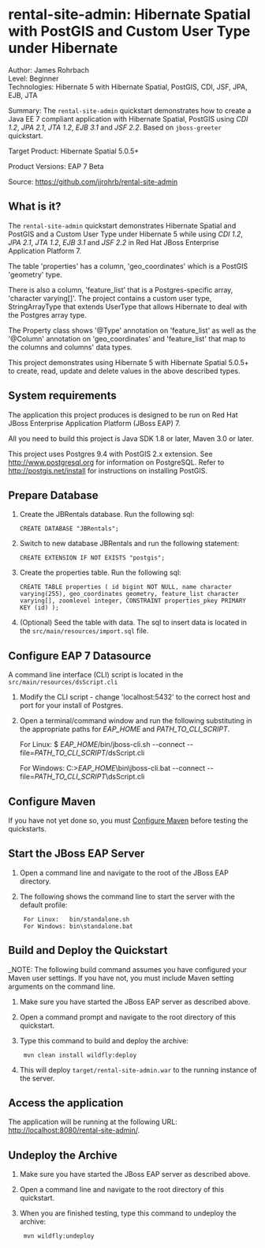 rental-site-admin: Hibernate Spatial with PostGIS and Custom User Type under Hibernate
======================================================================================
Author: James Rohrbach  
Level: Beginner  
Technologies: Hibernate 5 with Hibernate Spatial, PostGIS, CDI, JSF, JPA, EJB, JTA  

Summary: The `rental-site-admin` quickstart demonstrates how to create a Java EE 7 compliant application with Hibernate Spatial, PostGIS using  *CDI 1.2*,  *JPA 2.1*, *JTA 1.2*, *EJB 3.1* and *JSF 2.2*.  Based on `jboss-greeter` quickstart.

Target Product: Hibernate Spatial 5.0.5+

Product Versions: EAP 7 Beta

Source: <https://github.com/jjrohrb/rental-site-admin>    

What is it?
-----------

The `rental-site-admin` quickstart demonstrates Hibernate Spatial and PostGIS and a Custom User Type under Hibernate 5 while using  *CDI 1.2*,  *JPA 2.1*, *JTA 1.2*, *EJB 3.1* and *JSF 2.2* in Red Hat JBoss Enterprise Application Platform 7.

The table 'properties' has a column, 'geo_coordinates' which is a PostGIS 'geometry' type. 

There is also a column, 'feature_list' that is a Postgres-specific array, 'character varying[]'. The project contains a custom user type, StringArrayType that extends UserType that allows Hibernate to deal with the Postgres array type. 

The Property class shows '@Type' annotation on 'feature_list' as well as the '@Column' annotation on 'geo_coordinates' and 'feature_list' that map to the columns and columns' data types.

This project demonstrates using Hibernate 5 with Hibernate Spatial 5.0.5+ to create, read, update and delete values in the above described types.

System requirements
-------------------

The application this project produces is designed to be run on Red Hat JBoss Enterprise Application Platform (JBoss EAP) 7.

All you need to build this project is Java SDK 1.8 or later, Maven 3.0 or later.

This project uses Postgres 9.4 with PostGIS 2.x extension. See <http://www.postgresql.org> for information on PostgreSQL. 
Refer to <http://postgis.net/install> for instructions on installing PostGIS.

Prepare Database
----------------

1. Create the JBRentals database. Run the following sql: 

	`CREATE DATABASE "JBRentals";`
		
2. Switch to new database JBRentals and run the following statement: 

	`CREATE EXTENSION IF NOT EXISTS "postgis";`

3. Create the properties table. Run the following sql: 
		
	`CREATE TABLE properties (
	  id bigint NOT NULL,
	  name character varying(255),
	  geo_coordinates geometry,
	  feature_list character varying[],
	  zoomlevel integer,
	  CONSTRAINT properties_pkey PRIMARY KEY (id)
	 );`
			
4. (Optional) Seed the table with data. The sql to insert data is located in the `src/main/resources/import.sql` file.

Configure EAP 7 Datasource
---------------------------

A command line interface (CLI) script is located in the `src/main/resources/dsScript.cli` 

1. Modify the CLI script - change 'localhost:5432' to the correct host and port for your install of Postgres.
2. Open a terminal/command window and run the following substituting in the appropriate paths for *EAP_HOME*  and *PATH_TO_CLI_SCRIPT*.

	For Linux:
		$ *EAP_HOME*/bin/jboss-cli.sh --connect --file=*PATH_TO_CLI_SCRIPT*/dsScript.cli

	 For Windows: 
	 	C:\>*EAP_HOME*\bin\jboss-cli.bat --connect --file=*PATH_TO_CLI_SCRIPT*\dsScript.cli
	 	
Configure Maven
---------------

If you have not yet done so, you must [Configure Maven](https://github.com/jboss-developer/jboss-developer-shared-resources/blob/master/guides/CONFIGURE_MAVEN.md#configure-maven-to-build-and-deploy-the-quickstarts) before testing the quickstarts.


Start the JBoss EAP Server
-------------------------

1. Open a command line and navigate to the root of the JBoss EAP directory.
2. The following shows the command line to start the server with the default profile:

        For Linux:   bin/standalone.sh
        For Windows: bin\standalone.bat


Build and Deploy the Quickstart
-------------------------

_NOTE: The following build command assumes you have configured your Maven user settings. If you have not, you must include Maven setting arguments on the command line. 

1. Make sure you have started the JBoss EAP server as described above.
2. Open a command prompt and navigate to the root directory of this quickstart.
3. Type this command to build and deploy the archive:

        mvn clean install wildfly:deploy

4. This will deploy `target/rental-site-admin.war` to the running instance of the server.


Access the application
---------------------

The application will be running at the following URL:  <http://localhost:8080/rental-site-admin/>.


Undeploy the Archive
--------------------

1. Make sure you have started the JBoss EAP server as described above.
2. Open a command line and navigate to the root directory of this quickstart.
3. When you are finished testing, type this command to undeploy the archive:

        mvn wildfly:undeploy

